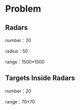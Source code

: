 # Problem

## Radars

number：20

radius：50

range：1500*1500

## Targets Inside Radars

number：20

range：70*70

